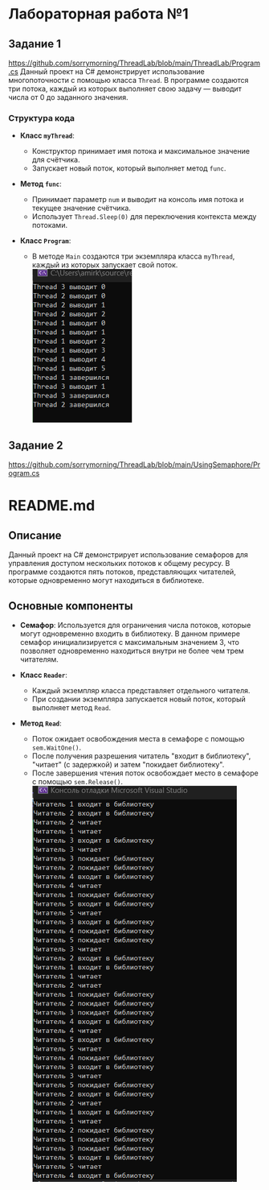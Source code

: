# Лабораторная работа №1
## Задание 1
https://github.com/sorrymorning/ThreadLab/blob/main/ThreadLab/Program.cs
Данный проект на C# демонстрирует использование многопоточности с помощью класса `Thread`. В программе создаются три потока, каждый из которых выполняет свою задачу — выводит числа от 0 до заданного значения.
### Структура кода

- **Класс `myThread`**:
  - Конструктор принимает имя потока и максимальное значение для счётчика.
  - Запускает новый поток, который выполняет метод `func`.

- **Метод `func`**:
  - Принимает параметр `num` и выводит на консоль имя потока и текущее значение счётчика.
  - Использует `Thread.Sleep(0)` для переключения контекста между потоками.

- **Класс `Program`**:
  - В методе `Main` создаются три экземпляра класса `myThread`, каждый из которых запускает свой поток.
![Вывод программы](https://github.com/sorrymorning/ThreadLab/blob/main/%D0%9F%D0%BE%D1%82%D0%BE%D0%BA%D0%B8.png)
## Задание 2
https://github.com/sorrymorning/ThreadLab/blob/main/UsingSemaphore/Program.cs
# README.md

## Описание
Данный проект на C# демонстрирует использование семафоров для управления доступом нескольких потоков к общему ресурсу. В программе создаются пять потоков, представляющих читателей, которые одновременно могут находиться в библиотеке.
## Основные компоненты

- **Семафор**: Используется для ограничения числа потоков, которые могут одновременно входить в библиотеку. В данном примере семафор инициализируется с максимальным значением 3, что позволяет одновременно находиться внутри не более чем трем читателям.

- **Класс `Reader`**:
  - Каждый экземпляр класса представляет отдельного читателя.
  - При создании экземпляра запускается новый поток, который выполняет метод `Read`.

- **Метод `Read`**:
  - Поток ожидает освобождения места в семафоре с помощью `sem.WaitOne()`.
  - После получения разрешения читатель "входит в библиотеку", "читает" (с задержкой) и затем "покидает библиотеку".
  - После завершения чтения поток освобождает место в семафоре с помощью `sem.Release()`.
![Вывод программы](https://github.com/sorrymorning/ThreadLab/blob/main/%D1%81%D0%B5%D0%BC.png)
